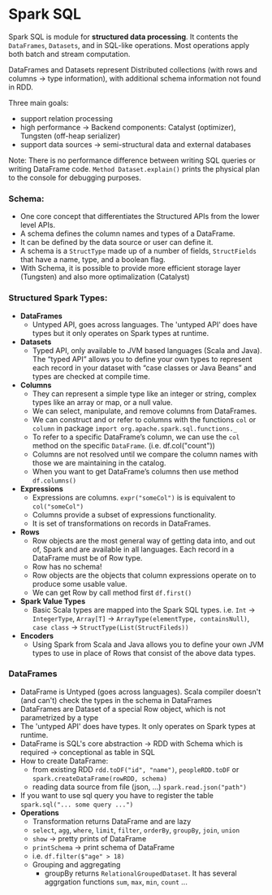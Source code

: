 Spark SQL
====================

Spark SQL is module for **structured data processing**. It contents the `DataFrames`, `Datasets`, and in SQL-like operations. Most operations apply both batch and stream computation.

DataFrames and Datasets represent Distributed collections (with rows and columns -> type information), with additional schema information not found in RDD.

Three main goals:
  - support relation processing
  - high performance -> Backend components: Catalyst (optimizer), Tungsten (off-heap serializer)
  - support data sources -> semi-structural data and external databases
  
Note: There is no performance difference between writing SQL queries or writing DataFrame code. `Method Dataset.explain()` prints the physical plan to the console for debugging purposes.

### Schema:
* One core concept that differentiates the Structured APIs from the lower level APIs.
* A schema defines the column names and types of a DataFrame.
* It can be defined by the data source or user can define it.
* A schema is a `StructType` made up of a number of fields, `StructFields` that have a name, type, and a boolean flag.
* With Schema, it is possible to provide more efficient storage layer (Tungsten) and also more optimalization (Catalyst)

### Structured Spark Types:
- **DataFrames** 
  * Untyped API, goes across languages. The 'untyped API' does have types but it only operates on Spark types at runtime.
- **Datasets**
  * Typed API, only available to JVM based languages (Scala and Java). The “typed API” allows you to define your own types to represent each record in your dataset with “case classes or Java Beans” and types are checked at compile time.
- **Columns**
  * They can represent a simple type like an integer or string, complex types like an array or map, or a null value.
  * We can select, manipulate, and remove columns from DataFrames.
  * We can construct and or refer to columns with the functions `col` or `column` in package `import org.apache.spark.sql.functions._`
  * To refer to a specific DataFrame’s column, we can use the `col` method on the specific `DataFrame`. (i.e. df.col("count"))
  * Columns are not resolved until we compare the column names with those we are maintaining in the catalog.
  * When you want to get DataFrame’s columns then use method `df.columns()`
- **Expressions**
  * Expressions are columns. `expr("someCol")` is is equivalent to `col("someCol")`
  * Columns provide a subset of expressions functionality. 
  * It is set of transformations on records in DataFrames.
- **Rows** 
  * Row objects are the most general way of getting data into, and out of, Spark and are available in all languages. Each record in a DataFrame must be of Row type.
  * Row has no schema!
  * Row objects are the objects that column expressions operate on to produce some usable value.
  * We can get Row by call method first `df.first()`
- **Spark Value Types**
  * Basic Scala types are mapped into the Spark SQL types. i.e. `Int` -> `IntegerType`, `Array[T]` -> `ArrayType(elementType, containsNull)`, `case class` -> `StructType(List(StructFileds))`
- **Encoders**
  * Using Spark from Scala and Java allows you to define your own JVM types to use in place of Rows that consist of the above data types.

### DataFrames
- DataFrame is Untyped (goes across languages). Scala compiler doesn't (and can't) check the types in the schema in DataFrames
- DataFrames are Dataset of a special Row object, which is not parametrized by a type
- The 'untyped API' does have types. It only operates on Spark types at runtime.
- DataFrame is SQL's core abstraction -> RDD with Schema which is required -> conceptional as table in SQL
- How to create DataFrame:
  - from existing RDD `rdd.toDF("id", "name")`, `peopleRDD.toDF` or `spark.createDataFrame(rowRDD, schema)`
  - reading data source from file (json, ...) `spark.read.json("path")`
- If you want to use sql query you have to register the table `spark.sql("... some query ...")`
- **Operations**
  - Transformation returns DataFrame and are lazy
  - `select`, `agg`, `where`, `limit`, `filter`, `orderBy`, `groupBy`, `join`, `union`
  - `show` -> pretty prints of DataFrame
  - `printSchema` -> print schema of DataFrame
  - i.e. `df.filter($"age" > 18)`
  - Grouping and aggregating
    - groupBy returns `RelationalGroupedDataset`. It has several aggrgation functions `sum`, `max`, `min`, `count` ...

